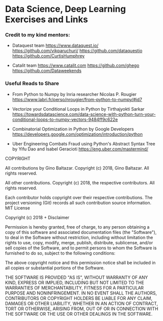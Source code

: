# Data Science, Deep Learning Exercises and Links 

### Credit to my kind mentors: 

- Dataquest team https://www.dataquest.io/ https://github.com/vikparuchuri/ https://github.com/dataquestio https://github.com/CurtisHumphrey

- Catalit team https://www.catalit.com https://github.com/ghego https://github.com/Dataweekends

### Useful Reads to Share

- From Python to Numpy by Inria researcher Nicolas P. Rougier https://www.labri.fr/perso/nrougier/from-python-to-numpy/#id7

- Vectorize your Conditional Loops in Python by Tirthajyokti Sarkar https://towardsdatascience.com/data-science-with-python-turn-your-conditional-loops-to-numpy-vectors-9484ff9c622e

- Combinatorial Optimization in Python by Google Developers https://developers.google.com/optimization/introduction/python

- Uber Engineering Combats Fraud using Python's Abstract Syntax Tree by Yifu Dao and Isabel Geracioti https://eng.uber.com/mastermind/



COPYRIGHT

All contributions by Gino Baltazar.
Copyright (c) 2018, Gino Baltazar.
All rights reserved.

All other contributions.
Copyright (c) 2018, the respective contributors.
All rights reserved.

Each contributor holds copyright over their respective contributions.
The project versioning (Git) records all such contribution source information.
MIT License

Copyright (c) 2018 + Disclaimer

Permission is hereby granted, free of charge, to any person obtaining a copy
of this software and associated documentation files (the "Software"), to deal
in the Software without restriction, including without limitation the rights
to use, copy, modify, merge, publish, distribute, sublicense, and/or sell
copies of the Software, and to permit persons to whom the Software is
furnished to do so, subject to the following conditions:

The above copyright notice and this permission notice shall be included in all
copies or substantial portions of the Software.

THE SOFTWARE IS PROVIDED "AS IS", WITHOUT WARRANTY OF ANY KIND, EXPRESS OR
IMPLIED, INCLUDING BUT NOT LIMITED TO THE WARRANTIES OF MERCHANTABILITY,
FITNESS FOR A PARTICULAR PURPOSE AND NONINFRINGEMENT. IN NO EVENT SHALL THE
AUTHORS, CONTRIBUTORS OR COPYRIGHT HOLDERS BE LIABLE FOR ANY CLAIM, DAMAGES OR OTHER
LIABILITY, WHETHER IN AN ACTION OF CONTRACT, TORT OR OTHERWISE, ARISING FROM,
OUT OF OR IN CONNECTION WITH THE SOFTWARE OR THE USE OR OTHER DEALINGS IN THE
SOFTWARE.
